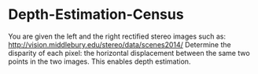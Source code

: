 # Depth-Estimation-Census
You are given the left and the right rectified stereo images such as: http://vision.middlebury.edu/stereo/data/scenes2014/ 
Determine the disparity of each pixel: the horizontal displacement between the same two points in the two images. This enables depth estimation.
